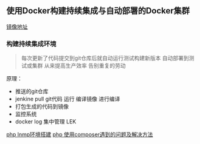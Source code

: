 ## 使用Docker构建持续集成与自动部署的Docker集群

[镜像地址](https://hub.docker.com)


### 构建持续集成环境

> 每次更新了代码提交到git仓库后就自动运行测试构建新版本 自动部署到测试或集群 从来提高生产效率 告别重复的劳动

原理：

* 推送的git仓库
* jenkine pull git代码  运行 编译镜像 进行编译
* 打包生成的代码到镜像
* 监控系统
* docker   log 集中管理  LEK


[php lnmp环境搭建](https://www.awaimai.com/2120.html)
[php 使用composer遇到的问题及解决方法](http://www.mamicode.com/info-detail-2198561.html)